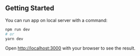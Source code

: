 ## Getting Started

You can run app on local server with a command:

```bash
npm run dev
# or
yarn dev
```

Open [http://localhost:3000](http://localhost:3000) with your browser to see the result.
